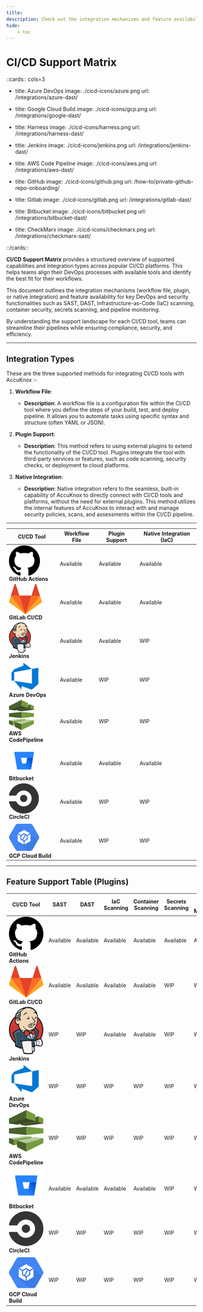 ```yaml
---
title:
description: Check out the integration mechanisms and feature availability for key DevOps and security functionalities across popular CI/CD platforms.
hide:
    - toc
---
```


<style>
    table:first-of-type td:first-child img{
    display: block;
    height: 5rem;
    }

    .nt-card-title {
    text-align: -webkit-center;
    }
</style>

# CI/CD Support Matrix

::cards:: cols=3

- title: Azure DevOps
  image: ./cicd-icons/azure.png
  url: /integrations/azure-dast/

- title: Google Cloud Build
  image: ./cicd-icons/gcp.png
  url: /integrations/google-dast/

- title: Harness
  image: ./cicd-icons/harness.png
  url: /integrations/harness-dast/

- title: Jenkins
  image: ./cicd-icons/jenkins.png
  url: /integrations/jenkins-dast/

- title: AWS Code Pipeline
  image: ./cicd-icons/aws.png
  url: /integrations/aws-dast/

- title: GitHub
  image: ./cicd-icons/github.png
  url: /how-to/private-github-repo-onboarding/

- title: Gitlab
  image: ./cicd-icons/gitlab.png
  url: /integrations/gitlab-dast/

- title: Bitbucket
  image: ./cicd-icons/bitbucket.png
  url: /integrations/bitbucket-dast/

- title: CheckMarx
  image: ./cicd-icons/checkmarx.png
  url: /integrations/checkmarx-sast/

::/cards::

**CI/CD Support Matrix** provides a structured overview of supported capabilities and integration types across popular CI/CD platforms. This helps teams align their DevOps processes with available tools and identify the best fit for their workflows.

This document outlines the integration mechanisms (workflow file, plugin, or native integration) and feature availability for key DevOps and security functionalities such as SAST, DAST, Infrastructure-as-Code (IaC) scanning, container security, secrets scanning, and pipeline monitoring.

By understanding the support landscape for each CI/CD tool, teams can streamline their pipelines while ensuring compliance, security, and efficiency.

---

## **Integration Types**

These are the three supported methods for integrating CI/CD tools with AccuKnox :-

1. **Workflow File**:

    - **Description**: A workflow file is a configuration file within the CI/CD tool where you define the steps of your build, test, and deploy pipeline. It allows you to automate tasks using specific syntax and structure (often YAML or JSON).

2. **Plugin Support**:

    - **Description**: This method refers to using external plugins to extend the functionality of the CI/CD tool. Plugins integrate the tool with third-party services or features, such as code scanning, security checks, or deployment to cloud platforms.

3. **Native Integration**:

    - **Description**: Native integration refers to the seamless, built-in capability of AccuKnox to directly connect with CI/CD tools and platforms, without the need for external plugins. This method utilizes the internal features of AccuKnox to interact with and manage security policies, scans, and assessments within the CI/CD pipeline.

---

| CI/CD Tool                                                     | Workflow File | Plugin Support | Native Integration (IaC) |
| -------------------------------------------------------------- | ------------- | -------------- | ------------------------ |
| ![GitHub Actions](./cicd-icons/github.png) **GitHub Actions**  | Available     | Available      | Available                |
| ![GitLab CI/CD](./cicd-icons/gitlab.png) **GitLab CI/CD**      | Available     | Available      | Available                |
| ![Jenkins](./cicd-icons/jenkins.png) **Jenkins**               | Available     | Available      | WIP                      |
| ![Azure DevOps](./cicd-icons/azure.png) **Azure DevOps**       | Available     | WIP            | WIP                      |
| ![AWS CodePipeline](./cicd-icons/aws.png) **AWS CodePipeline** | Available     | WIP            | WIP                      |
| ![Bitbucket](./cicd-icons/bitbucket.png) **Bitbucket**         | Available     | Available      | Available                |
| ![CircleCI](./cicd-icons/circle.png) **CircleCI**              | Available     | WIP            | WIP                      |
| ![GCP Cloud Build](./cicd-icons/gcp.png) **GCP Cloud Build**   | Available     | WIP            | WIP                      |

---

## Feature Support Table (Plugins)

| CI/CD Tool                                                     | SAST      | DAST      | IaC Scanning | Container Scanning | Secrets Scanning | CI/CD Pipeline Monitoring |
| -------------------------------------------------------------- | --------- | --------- | ------------ | ------------------ | ---------------- | ------------------------- |
| ![GitHub Actions](./cicd-icons/github.png) **GitHub Actions**  | Available | Available | Available    | Available          | Available        | Available                 |
| ![GitLab CI/CD](./cicd-icons/gitlab.png) **GitLab CI/CD**      | Available | Available | Available    | Available          | WIP              | WIP                       |
| ![Jenkins](./cicd-icons/jenkins.png) **Jenkins**               | WIP       | WIP       | Available    | Available          | WIP              | WIP                       |
| ![Azure DevOps](./cicd-icons/azure.png) **Azure DevOps**       | WIP       | WIP       | WIP          | WIP                | WIP              | WIP                       |
| ![AWS CodePipeline](./cicd-icons/aws.png) **AWS CodePipeline** | WIP       | WIP       | WIP          | WIP                | WIP              | WIP                       |
| ![Bitbucket](./cicd-icons/bitbucket.png) **Bitbucket**         | Available | Available | Available    | Available          | WIP              | WIP                       |
| ![CircleCI](./cicd-icons/circle.png) **CircleCI**              | WIP       | WIP       | WIP          | WIP                | WIP              | WIP                       |
| ![GCP Cloud Build](./cicd-icons/gcp.png) **GCP Cloud Build**   | WIP       | WIP       | WIP          | WIP                | WIP              | WIP                       |
